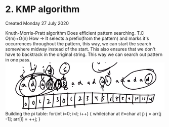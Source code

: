 # 2. KMP algorithm
Created Monday 27 July 2020

Knuth-Morris-Pratt algorithm
Does efficient pattern searching.
T.C O(m)+O(n)
How → It selects a prefix(from the pattern) and marks it's occurrences throughout the pattern, this way, we can start the search somewhere midway instead of the start. This also ensures that we don't have to backtrack in the original string. This way we can search out pattern in one pass.
![](./2._KMP_algorithm/pasted_image.png)  
Building the pi table:
	for(int i=0; i<l; i++)
	{
		while(char at i!=char at j)
			j = arr[j -1];
		arr[i] = ++j;
	}

